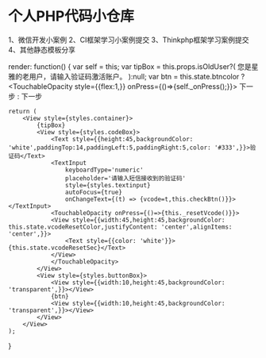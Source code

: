 # 个人PHP代码小仓库

1、微信开发小案例
2、CI框架学习小案例提交
3、Thinkphp框架学习案例提交
4、其他静态模板分享



  render: function() {
    var self = this;
    var tipBox = this.props.isOldUser?(
           <View style={{marginTop:20,paddingLeft:5}}>
                <Text>您是星雅的老用户，请输入验证码激活账户。</Text>
            </View>
      ):null;
      var btn = this.state.btncolor ?
      <TouchableOpacity style={{flex:1,}} onPress={()=>{self._onPress();}}>
      <View style={styles.button}><Text style={styles.buttonText}>下一步</Text></View>
      </TouchableOpacity>
      :
      <View style={{flex:1,}}>
      <View style={styles.button1}><Text style={styles.buttonText}>下一步</Text></View>
      </View>

    return (
        <View style={styles.container}>
            {tipBox}
            <View style={styles.codeBox}>
                <Text style={{height:45,backgroundColor: 'white',paddingTop:14,paddingLeft:5,paddingRight:5,color: '#333',}}>验证码</Text>
                <TextInput
                    keyboardType='numeric'
                    placeholder='请输入短信接收到的验证码'
                    style={styles.textinput}
                    autoFocus={true}
                    onChangeText={(t) => {vcode=t,this.checkBtn()}}></TextInput>
                <TouchableOpacity onPress={()=>{this._resetVcode()}}>
                <View style={{width:45,height:45,backgroundColor: this.state.vcodeResetColor,justifyContent: 'center',alignItems: 'center',}}>
                    <Text style={{color: 'white'}}>{this.state.vcodeResetSec}</Text>
                </View>
                </TouchableOpacity>
            </View>
            <View style={styles.buttonBox}>
                <View style={{width:10,height:45,backgroundColor: 'transparent',}}></View>
                {btn}
                <View style={{width:10,height:45,backgroundColor: 'transparent',}}></View>
            </View>
        </View>
    );
  }